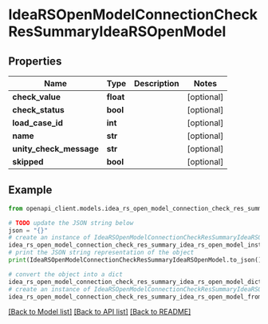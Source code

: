 # IdeaRSOpenModelConnectionCheckResSummaryIdeaRSOpenModel


## Properties

Name | Type | Description | Notes
------------ | ------------- | ------------- | -------------
**check_value** | **float** |  | [optional] 
**check_status** | **bool** |  | [optional] 
**load_case_id** | **int** |  | [optional] 
**name** | **str** |  | [optional] 
**unity_check_message** | **str** |  | [optional] 
**skipped** | **bool** |  | [optional] 

## Example

```python
from openapi_client.models.idea_rs_open_model_connection_check_res_summary_idea_rs_open_model import IdeaRSOpenModelConnectionCheckResSummaryIdeaRSOpenModel

# TODO update the JSON string below
json = "{}"
# create an instance of IdeaRSOpenModelConnectionCheckResSummaryIdeaRSOpenModel from a JSON string
idea_rs_open_model_connection_check_res_summary_idea_rs_open_model_instance = IdeaRSOpenModelConnectionCheckResSummaryIdeaRSOpenModel.from_json(json)
# print the JSON string representation of the object
print(IdeaRSOpenModelConnectionCheckResSummaryIdeaRSOpenModel.to_json())

# convert the object into a dict
idea_rs_open_model_connection_check_res_summary_idea_rs_open_model_dict = idea_rs_open_model_connection_check_res_summary_idea_rs_open_model_instance.to_dict()
# create an instance of IdeaRSOpenModelConnectionCheckResSummaryIdeaRSOpenModel from a dict
idea_rs_open_model_connection_check_res_summary_idea_rs_open_model_from_dict = IdeaRSOpenModelConnectionCheckResSummaryIdeaRSOpenModel.from_dict(idea_rs_open_model_connection_check_res_summary_idea_rs_open_model_dict)
```
[[Back to Model list]](../README.md#documentation-for-models) [[Back to API list]](../README.md#documentation-for-api-endpoints) [[Back to README]](../README.md)


